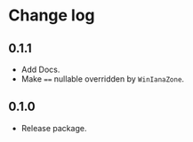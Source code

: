 # Change log

## 0.1.1

- Add Docs.
- Make `==` nullable overridden by `WinIanaZone`.

## 0.1.0

- Release package.
